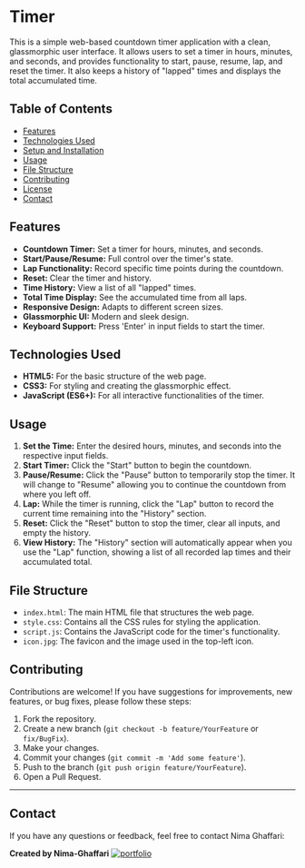 # Timer

This is a simple web-based countdown timer application with a clean, glassmorphic user interface. It allows users to set a timer in hours, minutes, and seconds, and provides functionality to start, pause, resume, lap, and reset the timer. It also keeps a history of "lapped" times and displays the total accumulated time.

## Table of Contents

- [Features](#features)
- [Technologies Used](#technologies-used)
- [Setup and Installation](#setup-and-installation)
- [Usage](#usage)
- [File Structure](#file-structure)
- [Contributing](#contributing)
- [License](#license)
- [Contact](#contact)

## Features

* **Countdown Timer:** Set a timer for hours, minutes, and seconds.
* **Start/Pause/Resume:** Full control over the timer's state.
* **Lap Functionality:** Record specific time points during the countdown.
* **Reset:** Clear the timer and history.
* **Time History:** View a list of all "lapped" times.
* **Total Time Display:** See the accumulated time from all laps.
* **Responsive Design:** Adapts to different screen sizes.
* **Glassmorphic UI:** Modern and sleek design.
* **Keyboard Support:** Press 'Enter' in input fields to start the timer.

## Technologies Used

* **HTML5:** For the basic structure of the web page.
* **CSS3:** For styling and creating the glassmorphic effect.
* **JavaScript (ES6+):** For all interactive functionalities of the timer.


## Usage

1.  **Set the Time:** Enter the desired hours, minutes, and seconds into the respective input fields.
2.  **Start Timer:** Click the "Start" button to begin the countdown.
3.  **Pause/Resume:** Click the "Pause" button to temporarily stop the timer. It will change to "Resume" allowing you to continue the countdown from where you left off.
4.  **Lap:** While the timer is running, click the "Lap" button to record the current time remaining into the "History" section.
5.  **Reset:** Click the "Reset" button to stop the timer, clear all inputs, and empty the history.
6.  **View History:** The "History" section will automatically appear when you use the "Lap" function, showing a list of all recorded lap times and their accumulated total.

## File Structure

* `index.html`: The main HTML file that structures the web page.
* `style.css`: Contains all the CSS rules for styling the application.
* `script.js`: Contains the JavaScript code for the timer's functionality.
* `icon.jpg`: The favicon and the image used in the top-left icon.

## Contributing

Contributions are welcome! If you have suggestions for improvements, new features, or bug fixes, please follow these steps:

1.  Fork the repository.
2.  Create a new branch (`git checkout -b feature/YourFeature` or `fix/BugFix`).
3.  Make your changes.
4.  Commit your changes (`git commit -m 'Add some feature'`).
5.  Push to the branch (`git push origin feature/YourFeature`).
6.  Open a Pull Request.



---



## Contact

If you have any questions or feedback, feel free to contact Nima Ghaffari:



**Created by Nima-Ghaffari** [![portfolio](https://img.shields.io/badge/Telegram-2CA5E0?style=for-the-badge&logo=telegram&logoColor=white)](https://t.me/nimaghaffari01)
